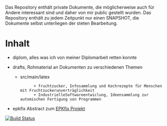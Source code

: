 ﻿Das Repository enthält private Dokumente, die möglicherweise auch für Andere interessant sind und daher von mir public gestellt wurden.
Das Repository enthält zu jedem Zeitpunkt nur einen SNAPSHOT, die Dokumente selbst unterliegen der steten Bearbeitung.

Inhalt
======
+ diplom, alles was ich von meiner Diplomarbeit retten konnte
+ drafts, Rohmaterial an Dokumenten zu verschiedenen Themen

    + src/main/latex 
	
				+ fruchtzucker, Infosammlung und Kochrezepte für Menschen mit Fruchtzuckerunverträglichkeit
				+ IndustrielleSoftwareentwiclung, Ideensammlung zur automischen Fertigung von Programmen
+ epkfix Abstract zum [EPKfix Projekt](http://funthomas424242.github.io/publications/epkfix/index.html)


[![Build Status](https://secure.travis-ci.org/FunThomas424242/publications.png)](http://travis-ci.org/FunThomas424242/publications)


